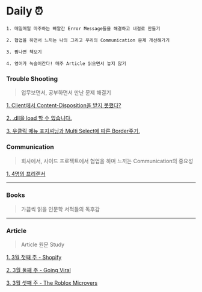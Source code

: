 # Daily :alarm_clock:

`1. 매일매일 마주하는 빠알간 Error Message들을 해결하고 내걸로 만들기`

`2. 협업을 하면서 느끼는 나의 그리고 우리의 Communication 문제 개선해가기`

`3. 짬나면 책보기`

`4. 영어가 녹슬어간다! 매주 Article 읽으면서 놓지 않기`

### Trouble Shooting

> 업무보면서, 공부하면서 만난 문제 해결기

[1. Client에서 Content-Disposition을 받지 못했다?](./TroubleShooting/cors-content-disposition.md)

[2. .dll을 load 할 수 없습니다.](./TroubleShooting/cannot-load-dll.md)

[3. 우클릭 메뉴 포지셔닝과 Multi Select에 따른 Border주기.](./TroubleShooting/context_menu_positioning.md)

### Communication

> 회사에서, 사이드 프로젝트에서 협업을 하며 느끼는 Communication의 중요성

[1. 4명의 프리랜서](./Communication/4freelancers.md)

---

### Books

> 가끔씩 읽을 인문학 서적들의 독후감

---

### Article

> Article 원문 Study

[1. 3월 첫째 주 - Shopify](./Article/Shopify_20210301.md)

[2. 3월 둘째 주 - Going Viral](./Article/Viral_20210308.md)

[3. 3월 셋째 주 - The Roblox Microvers](./Article/Roblox_20210315.md)
